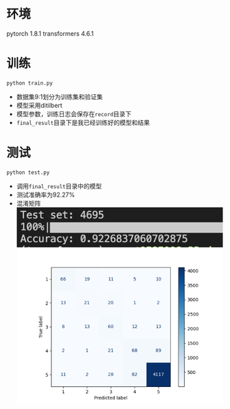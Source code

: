 # 环境
pytorch 1.8.1
transformers 4.6.1

# 训练
```
python train.py
```
- 数据集9:1划分为训练集和验证集
- 模型采用ditilbert
- 模型参数，训练日志会保存在`record`目录下
- `final_result`目录下是我已经训练好的模型和结果

# 测试
```
python test.py
```
- 调用`final_result`目录中的模型
- 测试准确率为92.27%
- 混淆矩阵
![](demo.png)
![](confusion_matrix.png)

